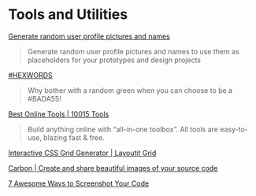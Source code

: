 # Tools and Utilities

[Generate random user profile pictures and names](https://xsgames.co/randomusers/)

> Generate random user profile pictures and names to use
> them as placeholders for your prototypes and design projects

[#HEXWORDS](https://hexwords.netlify.app/)

> Why bother with a random green when you can choose to be a #BADA55!


[Best Online Tools | 10015 Tools](https://10015.io/)

> Build anything online with “all-in-one toolbox”. All tools are easy-to-use, blazing fast & free.

[Interactive CSS Grid Generator | Layoutit Grid](https://grid.layoutit.com/)

[Carbon | Create and share beautiful images of your source code](https://carbon.now.sh/)

[7 Awesome Ways to Screenshot Your Code](https://dev.to/muthuannamalai12/7-awesome-ways-to-screenshot-your-code-4h15)
